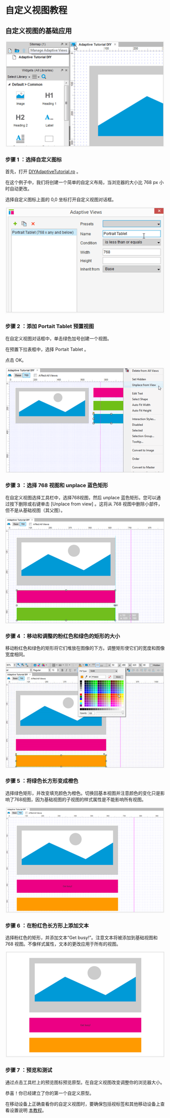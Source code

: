 # 自定义视图教程
## 自定义视图的基础应用
  
![image](images/adaptivetutorial1.png)
### 步骤 1 ：选择自定义图标
首先，打开 [DIYAdaptiveTutorial.rp](/downloads/DIYAdaptiveTutorial.rp) 。  

在这个例子中，我们将创建一个简单的自定义布局，当浏览器的大小比 768 px 小时自动更改。  

选择自定义图标上面的 0,0 坐标打开自定义视图对话框。

![image](/images/adaptivetutorial2.png)
### 步骤 2 ：添加 Portait Tablet 预置视图
在自定义视图对话框中，单击绿色加号创建一个视图。

在预置下拉表框中，选择 Portait Tablet 。

点击 OK。

![image](/images/adaptivetutorial3.png)
### 步骤 3 ：选择 768 视图和 unplace 蓝色矩形
在自定义视图选择工具栏中，选择768视图，然后 unplace 蓝色矩形。您可以通过按下删除或右键单击 [Unplace from view] 。这将从 768 视图中删除小部件，但不是从基础视图（其父图）。

![image](/images/adaptivetutorial4.png)
### 步骤 4 ：移动和调整的粉红色和绿色的矩形的大小
移动粉红色和绿色的矩形将它们堆放在图像的下方。调整矩形使它们的宽度和图像宽度相同。

![image](/images/adaptivetutorial5.png)
### 步骤 5 ：将绿色长方形变成橙色
选择绿色矩形，并改变填充颜色为橙色。切换回基本视图并注意颜色的变化只是影响了768视图，因为基础视图的子视图的样式属性是不能影响所有视图。

![image](/images/adaptivetutorial6.png)
### 步骤 6 ：在粉红色长方形上添加文本
选择粉红色的矩形，并添加文本“Get busy!”。注意文本将被添加到基础视图和768 视图。不像样式属性，文本的更改应用于所有的视图。

![image](/images/adaptivetutorial7.png)
### 步骤 7 ：预览和测试
通过点击工具栏上的预览图标预览原型。在自定义视图改变调整你的浏览器大小。

恭喜！你已经建立了你的第一个自定义原型。

在移动设备上正确查看你的自定义视图时，要确保包括视标签和其他移动设备上查看设置说明 [本教程]( http://www.axure.com/learn/adaptive/tutorial)。

